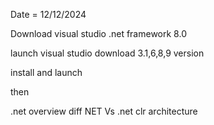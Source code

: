 Date = 12/12/2024

Download
visual studio
.net framework 8.0

launch 
visual studio
download 3.1,6,8,9 version

install and launch

then 

.net overview
diff NET Vs .net
clr architecture
